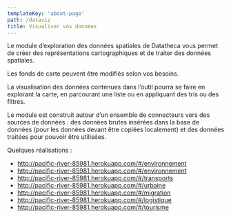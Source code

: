 ```yaml
---
templateKey: 'about-page'
path: /dataviz
title: Visualiser vos données
---
```


Le module d’exploration des données spatiales de Datatheca vous permet de créer des représentations cartographiques et de traiter des données spatiales.

Les fonds de carte peuvent être modifiés selon vos besoins.

La visualisation des données contenues dans l’outil pourra se faire en explorant la carte, en parcourant une liste ou en appliquant des tris ou des filtres.

Le module est construit autour d’un ensemble de connecteurs vers des sources de données : des données brutes insérées dans la base de données (pour les données devant être copiées localement) et des données traitées pour pouvoir être utilisées.

Quelques réalisations :

- http://pacific-river-85981.herokuapp.com/#/environnement 
- http://pacific-river-85981.herokuapp.com/#/environnement
- http://pacific-river-85981.herokuapp.com/#/transports
- http://pacific-river-85981.herokuapp.com/#/urbaine 
- http://pacific-river-85981.herokuapp.com/#/migration 
- http://pacific-river-85981.herokuapp.com/#/logistique 
- http://pacific-river-85981.herokuapp.com/#/tourisme 